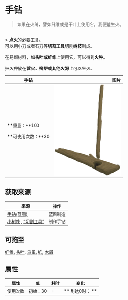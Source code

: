 # 手钻  
> 如果在火绒，譬如纤维或是干叶上使用它，我便能生火。  
<br>  
> <b>点火</b>的必要工具。<br>可以用小刀或者石刀等<b>切割工具</b>切削<b>树枝</b>制成。<br><br>在易燃材料，如<b>枯叶或纤维</b>上使用它，可以得到<b>火种</b>。<br><br>把火种放在<b>营火、窑炉或其他火源</b>上可以生火。  
  
  手钻  |   图片   
 ----  |  ----:   
 **重量：**100<br><br>**可使用次数：**30  |  <img decoding="async" src="Sprite/HandDrill.png" href="a.md" style="max-width:300px;max-height:300px;">   
  
## 获取来源  
来源  |  操作  
----  |  ----  
[手钻(蓝图)](Bp_HandDrill.md)  |  蓝图制造  
[小树枝](Sticks.md) , [“切割工具”](tag_Cutter.md)  |  制作手钻  
## 可拖至  
[纤维](Fibers.md), [枯叶](LeavesDry.md), [鸟巢](Nest.md), [纸](Papers.md), [木屑](WoodShavings.md)  
## 属性   
属性  |  值  |  耗时  |  变化  
----  |  ----  |  ----  |  ----  
使用次数  |  初始：30  |  -  |  ** 到达0时： **  
